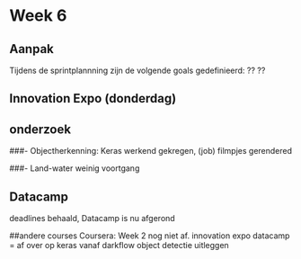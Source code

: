 # Week 6

## Aanpak
Tijdens de sprintplannning zijn de volgende goals gedefinieerd:
??
??
 
## Innovation Expo (donderdag)

## onderzoek
###- Objectherkenning:
Keras werkend gekregen, (job)
filmpjes gerendered


###- Land-water
weinig voortgang


## Datacamp
deadlines behaald, Datacamp is nu afgerond

##andere courses
Coursera: Week 2 nog niet af.
innovation expo
datacamp = af
over op keras vanaf darkflow
object detectie uitleggen


